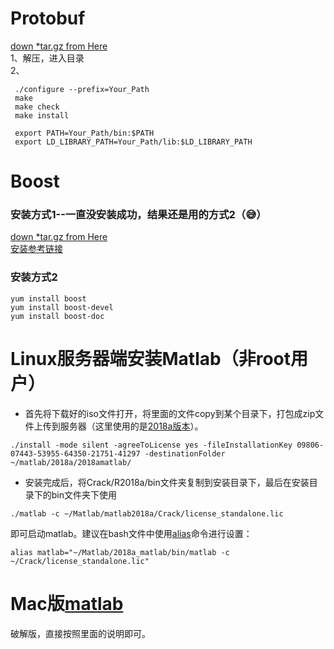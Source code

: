 # Protobuf
[down *tar.gz from Here](https://github.com/google/protobuf/releases) <br>
1、解压，进入目录 <br>
2、
```
 ./configure --prefix=Your_Path
 make
 make check
 make install
 
 export PATH=Your_Path/bin:$PATH
 export LD_LIBRARY_PATH=Your_Path/lib:$LD_LIBRARY_PATH
```
# Boost
### 安装方式1--一直没安装成功，结果还是用的方式2（😅）
[down *tar.gz from Here](https://dl.bintray.com/boostorg/release/1.68.0/source/) <br>
[安装参考链接](https://www.cnblogs.com/oloroso/p/4632848.html)

### 安装方式2
```
yum install boost
yum install boost-devel
yum install boost-doc
```
# Linux服务器端安装Matlab（非root用户）
* 首先将下载好的iso文件打开，将里面的文件copy到某个目录下，打包成zip文件上传到服务器（这里使用的是[2018a版本](https://pan.baidu.com/s/1yBZP6SFSN8uSuAxFgBCykQ)）。
```
./install -mode silent -agreeToLicense yes -fileInstallationKey 09806-07443-53955-64350-21751-41297 -destinationFolder ~/matlab/2018a/2018amatlab/
```
* 安装完成后，将Crack/R2018a/bin文件夹复制到安装目录下，最后在安装目录下的bin文件夹下使用
```
./matlab -c ~/Matlab/matlab2018a/Crack/license_standalone.lic 
```
即可启动matlab。建议在bash文件中使用[alias](http://man.linuxde.net/alias)命令进行设置：
```
alias matlab="~/Matlab/2018a_matlab/bin/matlab -c ~/Crack/license_standalone.lic"
```
# Mac版[matlab](https://pan.baidu.com/s/1DMO2HLV-gRbeO_vaJGS5qA)

破解版，直接按照里面的说明即可。
